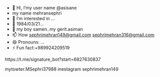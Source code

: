 - 👋 Hi, I’my user name @asisane
- my  name mehransephri
- 👀 I’m interested in ...
- 🌱 1984/03/21...
- 💞️ my boy samen..my gerit.asiman
- 📫 How sephrimehran149@gmail.com sephrimehran316@gmail.com 
- 😄 Pronouns: ...
- ⚡ Fun fact:+989924209519

<!---
asisane/asisane is a ✨ special ✨ repository because its `README.md` (this file) appears on your GitHub profile.
You can click the Preview link to take a look at your changes.
--->https://t.me/signature_bot?start=6827630837
mytowter.MSephri37988 inestagram sephrimehran149
